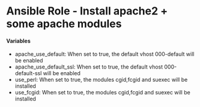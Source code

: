 # Ansible Role - Install apache2 + some apache modules

#### Variables

* apache_use_default: When set to true, the default vhost 000-default will be enabled
* apache_use_default_ssl: When set to true, the default vhost 000-default-ssl will be enabled
* use_perl: When set to true, the modules cgid,fcgid and suexec will be installed
* use_fcgid: When set to true, the modules cgid,fcgid and suexec will be installed
